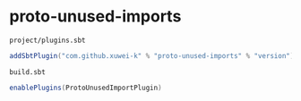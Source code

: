 # proto-unused-imports

`project/plugins.sbt`

```scala
addSbtPlugin("com.github.xuwei-k" % "proto-unused-imports" % "version")
```

`build.sbt`

```scala
enablePlugins(ProtoUnusedImportPlugin)
```
